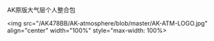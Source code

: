 AK原版大气层个人整合包

<img src="/AK478BB/AK-atmosphere/blob/master/AK-ATM-LOGO.jpg" align="center" width="100%" style="max-width: 100%>

